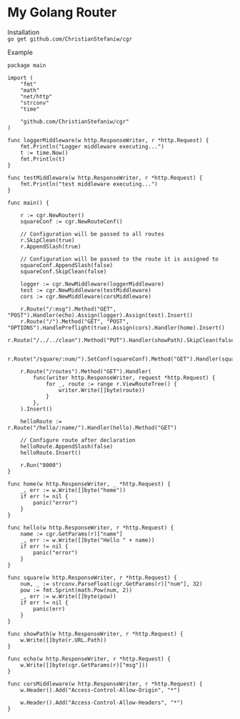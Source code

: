 # My Golang Router

Installation  
```go get github.com/ChristianStefaniw/cgr```

Example

```golang
package main

import (
	"fmt"
	"math"
	"net/http"
	"strconv"
	"time"

	"github.com/ChristianStefaniw/cgr"
)

func loggerMiddleware(w http.ResponseWriter, r *http.Request) {
	fmt.Println("Logger middleware executing...")
	t := time.Now()
	fmt.Println(t)
}

func testMiddleware(w http.ResponseWriter, r *http.Request) {
	fmt.Println("test middleware executing...")
}

func main() {

	r := cgr.NewRouter()
	squareConf := cgr.NewRouteConf()

	// Configuration will be passed to all routes
	r.SkipClean(true)
	r.AppendSlash(true)

	// Configuration will be passed to the route it is assigned to
	squareConf.AppendSlash(false)
	squareConf.SkipClean(false)

	logger := cgr.NewMiddleware(loggerMiddleware)
	test := cgr.NewMiddleware(testMiddleware)
	cors := cgr.NewMiddleware(corsMiddleware)

	r.Route("/:msg").Method("GET", "POST").Handler(echo).Assign(logger).Assign(test).Insert()
	r.Route("/").Method("GET", "POST", "OPTIONS").HandlePreflight(true).Assign(cors).Handler(home).Insert()
	r.Route("/../../clean").Method("PUT").Handler(showPath).SkipClean(false).Insert()

	r.Route("/square/:num/").SetConf(squareConf).Method("GET").Handler(square).Insert()

	r.Route("/routes").Method("GET").Handler(
		func(writer http.ResponseWriter, request *http.Request) {
			for _, route := range r.ViewRouteTree() {
				writer.Write([]byte(route))
			}
		},
	).Insert()

	helloRoute := r.Route("/hello/:name/").Handler(hello).Method("GET")

	// Configure route after declaration
	helloRoute.AppendSlash(false)
	helloRoute.Insert()

	r.Run("8000")
}

func home(w http.ResponseWriter, _ *http.Request) {
	_, err := w.Write([]byte("home"))
	if err != nil {
		panic("error")
	}
}

func hello(w http.ResponseWriter, r *http.Request) {
	name := cgr.GetParams(r)["name"]
	_, err := w.Write([]byte("Hello " + name))
	if err != nil {
		panic("error")
	}
}

func square(w http.ResponseWriter, r *http.Request) {
	num, _ := strconv.ParseFloat(cgr.GetParams(r)["num"], 32)
	pow := fmt.Sprint(math.Pow(num, 2))
	_, err := w.Write([]byte(pow))
	if err != nil {
		panic(err)
	}
}

func showPath(w http.ResponseWriter, r *http.Request) {
	w.Write([]byte(r.URL.Path))
}

func echo(w http.ResponseWriter, r *http.Request) {
	w.Write([]byte(cgr.GetParams(r)["msg"]))
}

func corsMiddleware(w http.ResponseWriter, r *http.Request) {
	w.Header().Add("Access-Control-Allow-Origin", "*")

	w.Header().Add("Access-Control-Allow-Headers", "*")
}
```
